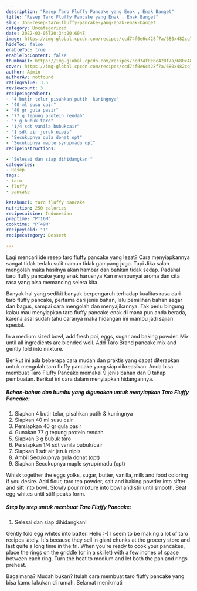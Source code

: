 ```yaml
---
description: "Resep Taro Fluffy Pancake yang Enak , Enak Banget"
title: "Resep Taro Fluffy Pancake yang Enak , Enak Banget"
slug: 356-resep-taro-fluffy-pancake-yang-enak-enak-banget
category: Uncategorized
date: 2022-03-05T20:34:20.604Z
image: https://img-global.cpcdn.com/recipes/ccd74f0e6c428f7a/680x482cq70/taro-fluffy-pancake-foto-resep-utama.jpg
hideToc: false
enableToc: true
enableTocContent: false
thumbnail: https://img-global.cpcdn.com/recipes/ccd74f0e6c428f7a/680x482cq70/taro-fluffy-pancake-foto-resep-utama.jpg
cover: https://img-global.cpcdn.com/recipes/ccd74f0e6c428f7a/680x482cq70/taro-fluffy-pancake-foto-resep-utama.jpg
author: Admin
authorAv: notfound
ratingvalue: 3.5
reviewcount: 3
recipeingredient:
- "4 butir telur pisahkan putih  kuningnya"
- "40 ml susu cair"
- "40 gr gula pasir"
- "77 g tepung protein rendah"
- "3 g bubuk taro"
- "1/4 sdt vanila bubukcair"
- "1 sdt air jeruk nipis"
- "Secukupnya gula donat opt"
- "Secukupnya maple syrupmadu opt"
recipeinstructions:

- "Selesai dan siap dihidangkan!"
categories:
- Resep
tags:
- taro
- fluffy
- pancake

katakunci: taro fluffy pancake 
nutrition: 250 calories
recipecuisine: Indonesian
preptime: "PT16M"
cooktime: "PT49M"
recipeyield: "1"
recipecategory: Dessert

---
```



Lagi mencari ide resep taro fluffy pancake yang lezat? Cara menyiapkannya sangat tidak terlalu sulit namun tidak gampang juga. Tapi Jika salah mengolah maka hasilnya akan hambar dan bahkan tidak sedap. Padahal taro fluffy pancake yang enak harusnya Kan mempunyai aroma dan cita rasa yang bisa memancing selera kita.


Banyak hal yang sedikit banyak berpengaruh terhadap kualitas rasa dari taro fluffy pancake, pertama dari jenis bahan, lalu pemilihan bahan segar dan bagus, sampai cara mengolah dan menyajikannya. Tak perlu bingung kalau mau menyiapkan taro fluffy pancake enak di mana pun anda berada, karena asal sudah tahu caranya maka hidangan ini mampu jadi sajian spesial.

In a medium sized bowl, add fresh poi, eggs, sugar and baking powder. Mix until all ingredients are blended well. Add Taro Brand pancake mix and gently fold into mixture.


Berikut ini ada beberapa cara mudah dan praktis yang dapat diterapkan untuk mengolah taro fluffy pancake yang siap dikreasikan. Anda bisa membuat Taro Fluffy Pancake memakai 9 jenis bahan dan 0 tahap pembuatan. Berikut ini cara dalam menyiapkan hidangannya.

<!--inarticleads1-->

##### Bahan-bahan dan bumbu yang digunakan untuk menyiapkan Taro Fluffy Pancake:

1. Siapkan 4 butir telur, pisahkan putih &amp; kuningnya
1. Siapkan 40 ml susu cair
1. Persiapkan 40 gr gula pasir
1. Gunakan 77 g tepung protein rendah
1. Siapkan 3 g bubuk taro
1. Persiapkan 1/4 sdt vanila bubuk/cair
1. Siapkan 1 sdt air jeruk nipis
1. Ambil Secukupnya gula donat (opt)
1. Siapkan Secukupnya maple syrup/madu (opt)


Whisk together the eggs yolks, sugar, butter, vanilla, milk and food coloring if you desire. Add flour, taro tea powder, salt and baking powder into sifter and sift into bowl. Slowly pour mixture into bowl and stir until smooth. Beat egg whites until stiff peaks form. 

<!--inarticleads2-->

##### Step by step untuk membuat Taro Fluffy Pancake:


1. Selesai dan siap dihidangkan!

Gently fold egg whites into batter. Hello :-) I seem to be making a lot of taro recipes lately. It&#39;s because they sell in giant chunks at the grocery store and last quite a long time in the fri. When you&#39;re ready to cook your pancakes, place the rings on the griddle (or in a skillet) with a few inches of space between each ring. Turn the heat to medium and let both the pan and rings preheat. 

Bagaimana? Mudah bukan? Itulah cara membuat taro fluffy pancake yang bisa kamu lakukan di rumah. Selamat menikmati
